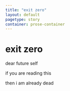 ```yaml
---
title: "exit zero"
layout: default
pagetype: story
container: prose-container
---
```


# exit zero  
  
dear future self  
  
if you are reading this  
  
then i am already dead  
  
  
  
  
  
  
  
